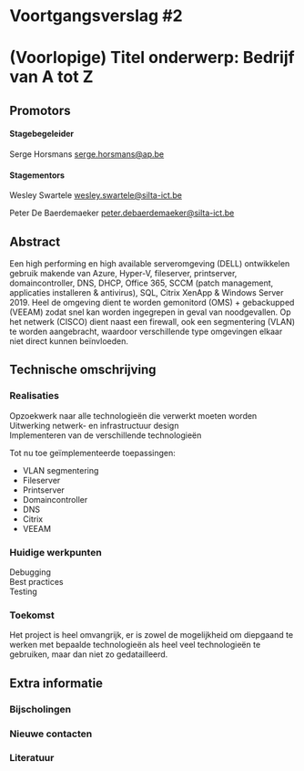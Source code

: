 # Voortgangsverslag #2
# (Voorlopige) Titel onderwerp: Bedrijf van A tot Z
## Promotors
<!--Zet hier alle namen+email van je verschillende promotors (stagebegeleider, stagementor). Zeker in vet zetten indien er veranderingen hebben plaatsgevonden-->
#### Stagebegeleider
Serge Horsmans
serge.horsmans@ap.be

#### Stagementors
Wesley Swartele
wesley.swartele@silta-ict.be

Peter De Baerdemaeker
peter.debaerdemaeker@silta-ict.be

## Abstract
<!--Het abstract is een samenvatting van je totale bachelorproef, inclusief reeds gekende resultaten-->
Een high performing en high available serveromgeving (DELL) ontwikkelen gebruik makende van Azure, Hyper-V, fileserver, printserver, domaincontroller, DNS, DHCP, Office 365, SCCM (patch management, applicaties installeren & antivirus), SQL, Citrix XenApp & Windows Server 2019. Heel de omgeving dient te worden gemonitord (OMS) + gebackupped (VEEAM) zodat snel kan worden ingegrepen in geval van noodgevallen. Op het netwerk (CISCO) dient naast een firewall, ook een segmentering (VLAN) te worden aangebracht, waardoor verschillende type omgevingen elkaar niet direct kunnen beïnvloeden.

## Technische omschrijving
<!--Technische omschrijving van de evolutie van het project tijdens de betrokken periode, met aanduiding van de reeds bekomen resultaten en een planning voor de verdere uitwerking, welke problemen zijn ondervonden en hun oplossingen:-->
<!--Minimum 750 woorden-->
### Realisaties 
<!--Kort oplijsting gedane werk zowel onderzoek, analyse als realisaties.-->
Opzoekwerk naar alle technologieën die verwerkt moeten worden\
Uitwerking netwerk- en infrastructuur design\
Implementeren van de verschillende technologieën

Tot nu toe geïmplementeerde toepassingen:
* VLAN segmentering
* Fileserver
* Printserver
* Domaincontroller
* DNS
* Citrix
* VEEAM


### Huidige werkpunten
<!--Beschrijven wat de huide focus punten zodat er progressie is in de BAP/Stage-->
Debugging\
Best practices\
Testing

### Toekomst
<!--Mogelijk richting naar waar de BAP/Stage kan evolueren in de toekomst-->
Het project is heel omvangrijk, er is zowel de mogelijkheid om diepgaand te werken met bepaalde technologieën als heel veel technologieën te gebruiken, maar dan niet zo gedatailleerd.
## Extra informatie
### Bijscholingen
<!--Bijgewoonde seminaries, presentaties, workshops, bedrijfsbezoeken etc in deze periode (onderwerp, datum, korte samenvatting en beoordeling)-->

### Nieuwe contacten
<!--Nieuwe contacten gemaakt in deze periode (naam, voornaam, e-mail, telefoonnummer, bedrijf, functie, relevantie voor het werk)-->

### Literatuur
<!--Nieuwe contacten gemaakt in deze periode (naam, voornaam, e-mail, telefoonnummer, bedrijf, functie, relevantie voor het onderzoek)-->
